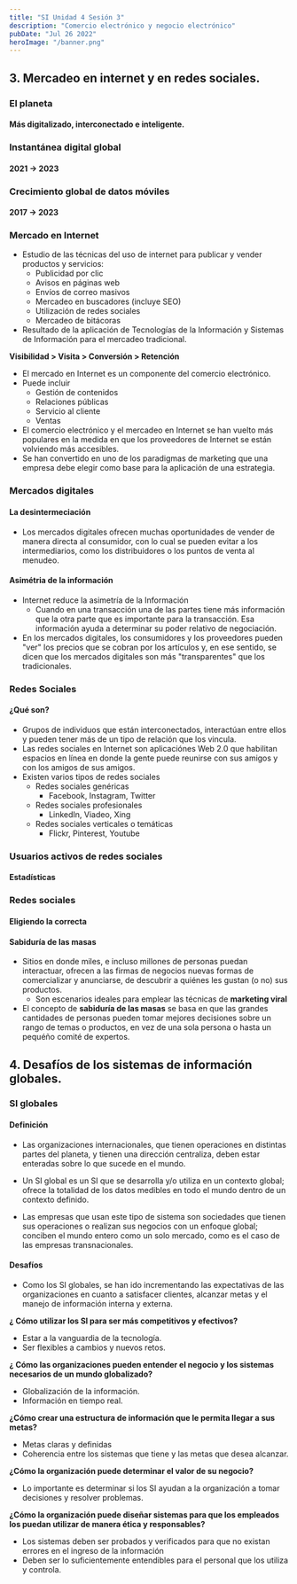 ```yaml
---
title: "SI Unidad 4 Sesión 3"
description: "Comercio electrónico y negocio electrónico"
pubDate: "Jul 26 2022"
heroImage: "/banner.png"
---
```


## 3. Mercadeo en internet y en redes sociales.

### El planeta

#### Más digitalizado, interconectado e inteligente.

### Instantánea digital global

#### 2021 -> 2023

### Crecimiento global de datos móviles

#### 2017 -> 2023

### Mercado en Internet

- Estudio de las técnicas del uso de internet para publicar y vender productos y servicios:
  - Publicidad por clic
  - Avisos en páginas web
  - Envíos de correo masivos
  - Mercadeo en buscadores (incluye SEO)
  - Utilización de redes sociales
  - Mercadeo de bitácoras
- Resultado de la aplicación de Tecnologías de la Información y Sistemas de Información para el mercadeo tradicional.

**Visibilidad > Visita > Conversión > Retención**

- El mercado en Internet es un componente del comercio electrónico.
- Puede incluir
  - Gestión de contenidos
  - Relaciones públicas
  - Servicio al cliente
  - Ventas
- El comercio electrónico y el mercadeo en Internet se han vuelto más populares en la medida en que los proveedores de Internet se están volviendo más accesibles.
- Se han convertido en uno de los paradigmas de marketing que una empresa debe elegir como base para la aplicación de una estrategia.

### Mercados digitales

#### La desintermeciación

- Los mercados digitales ofrecen muchas oportunidades de vender de manera directa al consumidor, con lo cual se pueden evitar a los intermediarios, como los distribuidores o los puntos de venta al menudeo.

#### Asimétria de la información

- Internet reduce la asimetría de la Información
  - Cuando en una transacción una de las partes tiene más información que la otra parte que es importante para la transacción. Esa información ayuda a determinar su poder relativo de negociación.
- En los mercados digitales, los consumidores y los proveedores pueden "ver" los precios que se cobran por los artículos y, en ese sentido, se dicen que los mercados digitales son más "transparentes" que los tradicionales.

### Redes Sociales

#### ¿Qué son?

- Grupos de individuos que están interconectados, interactúan entre ellos y pueden tener más de un tipo de relación que los vincula.
- Las redes sociales en Internet son aplicaciónes Web 2.0 que habilitan espacios en línea en donde la gente puede reunirse con sus amigos y con los amigos de sus amigos.
- Existen varios tipos de redes sociales
  - Redes sociales genéricas
    - Facebook, Instagram, Twitter
  - Redes sociales profesionales
    - LinkedIn, Viadeo, Xing
  - Redes sociales verticales o temáticas
    - Flickr, Pinterest, Youtube

### Usuarios activos de redes sociales

#### Estadísticas

### Redes sociales

#### Eligiendo la correcta

#### Sabiduría de las masas

- Sitios en donde miles, e incluso millones de personas puedan interactuar, ofrecen a las firmas de negocios nuevas formas de comercializar y anunciarse, de descubrir a quiénes les gustan (o no) sus productos.
  - Son escenarios ideales para emplear las técnicas de **marketing viral**
- El concepto de **sabiduría de las masas** se basa en que las grandes cantidades de personas pueden tomar mejores decisiones sobre un rango de temas o productos, en vez de una sola persona o hasta un pequéño comité de expertos.

## 4. Desafíos de los sistemas de información globales.

### SI globales

#### Definición

- Las organizaciones internacionales, que tienen operaciones en distintas partes del planeta, y tienen una dirección centraliza, deben estar enteradas sobre lo que sucede en el mundo.

- Un SI global es un SI que se desarrolla y/o utiliza en un contexto global; ofrece la totalidad de los datos medibles en todo el mundo dentro de un contexto definido.

- Las empresas que usan este tipo de sistema son sociedades que tienen sus operaciones o realizan sus negocios con un enfoque global; conciben el mundo entero como un solo mercado, como es el caso de las empresas transnacionales.

#### Desafíos

- Como los SI globales, se han ido incrementando las expectativas de las organizaciones en cuanto a satisfacer clientes, alcanzar metas y el manejo de información interna y externa.

**¿ Cómo utilizar los SI para ser más competitivos y efectivos?**

- Estar a la vanguardia de la tecnología.
- Ser flexibles a cambios y nuevos retos.

**¿ Cómo las organizaciones pueden entender el negocio y los sistemas necesarios de un mundo globalizado?**

- Globalización de la información.
- Información en tiempo real.

**¿Cómo crear una estructura de información que le permita llegar a sus metas?**

- Metas claras y definidas
- Coherencia entre los sistemas que tiene y las metas que desea alcanzar.

**¿Cómo la organización puede determinar el valor de su negocio?**

- Lo importante es determinar si los SI ayudan a la organización a tomar decisiones y resolver problemas.

**¿Cómo la organización puede diseñar sistemas para que los empleados los puedan utilizar de manera ética y responsables?**

- Los sistemas deben ser probados y verificados para que no existan errores en el ingreso de la información
- Deben ser lo suficientemente entendibles para el personal que los utiliza y controla.
